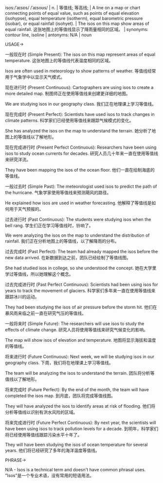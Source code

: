isos:/ˈaɪsɒs/ /ˈaɪsoʊs/ | n. | 等值线; 等高线; | A line on a map or chart connecting points of equal value, such as points of equal elevation (isohypse), equal temperature (isotherm), equal barometric pressure (isobar), or equal rainfall (isohyet). |  The isos on this map show areas of equal rainfall.  这张地图上的等值线显示了降雨量相同的区域。 | synonyms: contour line, isoline | antonyms: N/A | noun

USAGE->

一般现在时 (Simple Present):
The isos on this map represent areas of equal temperature. 这张地图上的等值线代表温度相同的区域。

Isos are often used in meteorology to show patterns of weather. 等值线经常用于气象学中以显示天气模式。


现在进行时 (Present Continuous):
Cartographers are using isos to create a more detailed map.  制图师正在使用等值线来创建更详细的地图。

We are studying isos in our geography class. 我们正在地理课上学习等值线。


现在完成时 (Present Perfect):
Scientists have used isos to track changes in climate patterns.  科学家们已经使用等值线来跟踪气候模式的变化。

She has analyzed the isos on the map to understand the terrain. 她分析了地图上的等值线以了解地形。


现在完成进行时 (Present Perfect Continuous):
Researchers have been using isos to study ocean currents for decades. 研究人员几十年来一直在使用等值线来研究洋流。

They have been mapping the isos of the ocean floor. 他们一直在绘制海底的等值线。


一般过去时 (Simple Past):
The meteorologist used isos to predict the path of the hurricane.  气象学家使用等值线来预测飓风的路径。

He explained how isos are used in weather forecasting.  他解释了等值线是如何用于天气预报的。


过去进行时 (Past Continuous):
The students were studying isos when the bell rang. 学生们正在学习等值线时，铃响了。

We were analyzing the isos on the map to understand the distribution of rainfall. 我们正在分析地图上的等值线，以了解降雨的分布。


过去完成时 (Past Perfect):
The team had already mapped the isos before the new data arrived. 在新数据到达之前，团队已经绘制了等值线图。

She had studied isos in college, so she understood the concept. 她在大学里学过等值线，所以她理解这个概念。


过去完成进行时 (Past Perfect Continuous):
Scientists had been using isos for years to track the movement of glaciers. 科学家们多年来一直在使用等值线来跟踪冰川的运动。

They had been studying the isos of air pressure before the storm hit. 他们在暴风雨来临之前一直在研究气压的等值线。


一般将来时 (Simple Future):
The researchers will use isos to study the effects of climate change. 研究人员将使用等值线来研究气候变化的影响。

The map will show isos of elevation and temperature.  地图将显示海拔和温度的等值线。


将来进行时 (Future Continuous):
Next week, we will be studying isos in our geography class.  下周，我们将在地理课上学习等值线。

The team will be analyzing the isos to understand the terrain.  团队将分析等值线以了解地形。


将来完成时 (Future Perfect):
By the end of the month, the team will have completed the isos map. 到月底，团队将完成等值线图。

They will have analyzed the isos to identify areas at risk of flooding. 他们将分析等值线以识别有洪水风险的区域。


将来完成进行时 (Future Perfect Continuous):
By next year, the scientists will have been using isos to track pollution levels for a decade. 到明年，科学家们将已经使用等值线跟踪污染水平十年了。

They will have been studying the isos of ocean temperature for several years.  他们将已经研究了多年的海洋温度等值线。


PHRASE->

N/A - Isos is a technical term and doesn't have common phrasal uses.  "Isos"是一个专业术语，没有常用的短语用法。
